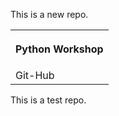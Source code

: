 This is a new repo.


<table>
<th>

Python Workshop

</th>
  
 <tr>
      
 <td>Git-Hub</td>
  
 </tr>
</table>



This is a test repo.